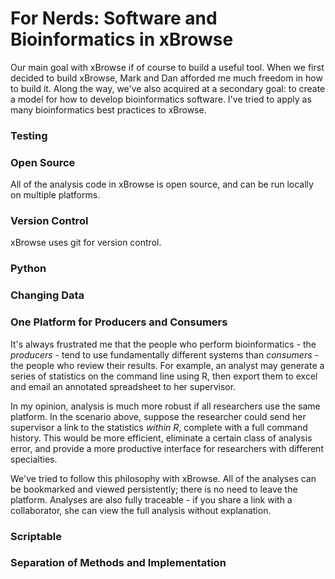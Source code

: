 For Nerds: Software and Bioinformatics in xBrowse
================================================

Our main goal with xBrowse if of course to build a useful tool.
When we first decided to build xBrowse, Mark and Dan afforded me much freedom in how to build it.
Along the way, we've also acquired at a secondary goal:
to create a model for how to develop bioinformatics software.
I've tried to apply as many bioinformatics best practices to xBrowse.

### Testing

### Open Source

All of the analysis code in xBrowse is open source, and can be run locally on multiple platforms.

### Version Control

xBrowse uses git for version control.

### Python

### Changing Data

### One Platform for Producers and Consumers

It's always frustrated me that the people who perform bioinformatics - the *producers* -
tend to use fundamentally different systems than *consumers* - the people who review their results.
For example, an analyst may generate a series of statistics on the command line using R,
then export them to excel and email an annotated spreadsheet to her supervisor.

In my opinion, analysis is much more robust if all researchers use the same platform.
In the scenario above, suppose the researcher could send her supervisor a link to the statistics *within R*,
complete with a full command history. This would be more efficient, eliminate a certain class of analysis error,
and provide a more productive interface for researchers with different specialties.

We've tried to follow this philosophy with xBrowse. All of the analyses can be bookmarked and viewed persistently;
there is no need to leave the platform. Analyses are also fully traceable -
if you share a link with a collaborator, she can view the full analysis without explanation.

### Scriptable

### Separation of Methods and Implementation

